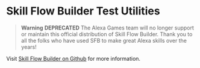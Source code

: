 # Skill Flow Builder Test Utilities

> **Warning**
> **DEPRECATED** The Alexa Games team will no longer support or maintain this official distribution of Skill Flow Builder. Thank you to all the folks who have used SFB to make great Alexa skills over the years!

Visit [Skill Flow Builder on Github](https://github.com/alexa-games/skill-flow-builder)
for more information.
